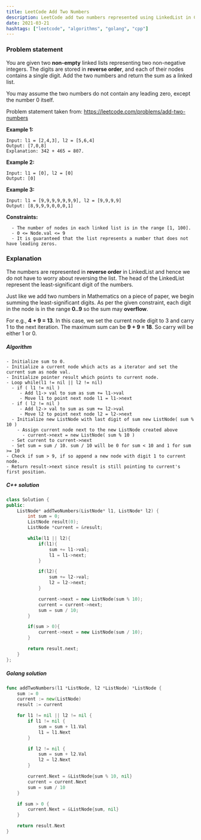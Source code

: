 ```yaml
---
title: LeetCode Add Two Numbers
description: LeetCode add two numbers represented using LinkedList in C++ and Golang.
date: 2021-03-21
hashtags: ["leetcode", "algorithms", "golang", "cpp"]
---
```


### Problem statement

You are given two **non-empty** linked lists representing two non-negative integers.
The digits are stored in **reverse order**, and each of their nodes contains a single digit.
Add the two numbers and return the sum as a linked list.

You may assume the two numbers do not contain any leading zero, except the number 0 itself.

Problem statement taken from: <a href="https://leetcode.com/problems/add-two-numbers" target="_blank">https://leetcode.com/problems/add-two-numbers</a>

**Example 1:**
```
Input: l1 = [2,4,3], l2 = [5,6,4]
Output: [7,0,8]
Explanation: 342 + 465 = 807.
```

**Example 2:**
```
Input: l1 = [0], l2 = [0]
Output: [0]
```

**Example 3:**
```
Input: l1 = [9,9,9,9,9,9,9], l2 = [9,9,9,9]
Output: [8,9,9,9,0,0,0,1]
```

**Constraints:**
```
  - The number of nodes in each linked list is in the range [1, 100].
  - 0 <= Node.val <= 9
  - It is guaranteed that the list represents a number that does not have leading zeros.
```


### Explanation

The numbers are represented in **reverse order** in LinkedList and hence
we do not have to worry about reversing the list.
The head of the LinkedList represent the least-significant digit
of the numbers.

Just like we add two numbers in Mathematics on a piece of paper,
we begin summing the least-significant digits.
As per the given constraint, each digit in the node is in the range
**0..9** so the sum may **overflow**.

For e.g., **4 + 9 = 13**. In this case, we set the current node digit to 3
and carry 1 to the next iteration.
The maximum sum can be **9 + 9 = 18**. So carry will be either 1 or 0.

##### Algorithm

```
- Initialize sum to 0.
- Initialize a current node which acts as a iterator and set the current sum as node val.
- Initialize pointer result which points to current node.
- Loop while(l1 != nil || l2 != nil)
  - if ( l1 != nil )
     - Add l1-> val to sum as sum += l1->val
     - Move l1 to point next node l1 = l1->next
  - if ( l2 != nil )
     - Add l2-> val to sum as sum += l2->val
     - Move l2 to point next node l2 = l2->next
  - Initialize new ListNode with last digit of sum new ListNode( sum % 10 )
    - Assign current node next to the new ListNode created above
      - current->next = new ListNode( sum % 10 )
  - Set current to current->next
  - Set sum = sum / 10. sum / 10 will be 0 for sum < 10 and 1 for sum >= 10
- Check if sum > 9, if so append a new node with digit 1 to current node.
- Return result->next since result is still pointing to current's first position.
```

##### C++ solution

```cpp
class Solution {
public:
    ListNode* addTwoNumbers(ListNode* l1, ListNode* l2) {
        int sum = 0;
        ListNode result(0);
        ListNode *current = &result;

        while(l1 || l2){
            if(l1){
                sum += l1->val;
                l1 = l1->next;
            }

            if(l2){
                sum += l2->val;
                l2 = l2->next;
            }

            current->next = new ListNode(sum % 10);
            current = current->next;
            sum = sum / 10;
        }

        if(sum > 0){
            current->next = new ListNode(sum / 10);
        }

        return result.next;
    }
};
```

##### Golang solution

```go
func addTwoNumbers(l1 *ListNode, l2 *ListNode) *ListNode {
    sum := 0
    current := new(ListNode)
    result := current

    for l1 != nil || l2 != nil {
        if l1 != nil {
            sum = sum + l1.Val
            l1 = l1.Next
        }

        if l2 != nil {
            sum = sum + l2.Val
            l2 = l2.Next
        }

        current.Next = &ListNode{sum % 10, nil}
        current = current.Next
        sum = sum / 10
    }

    if sum > 0 {
        current.Next = &ListNode{sum, nil}
    }

    return result.Next
}
```
